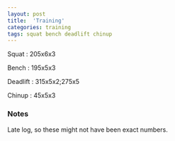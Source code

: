 ```yaml
---
layout: post
title:  'Training'
categories: training
tags: squat bench deadlift chinup 
---
```


Squat       :   205x6x3

Bench       :   195x5x3

Deadlift    :   315x5x2;275x5

Chinup      :   45x5x3

### Notes

Late log, so these might not have been exact numbers.
